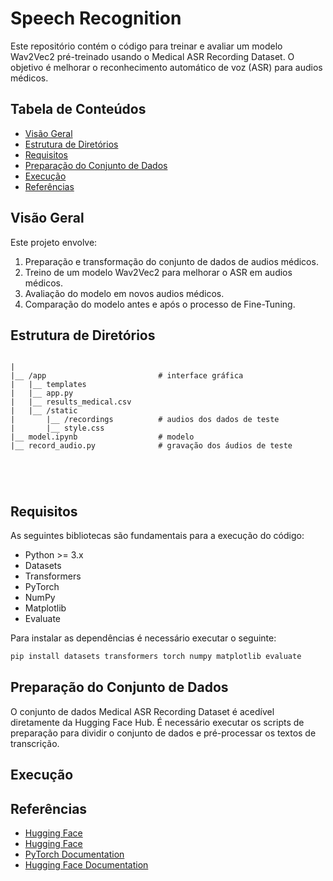 # Speech Recognition

Este repositório contém o código para treinar e avaliar um modelo Wav2Vec2 pré-treinado usando o Medical ASR Recording Dataset. O objetivo é melhorar o reconhecimento automático de voz (ASR) para audios médicos.

## Tabela de Conteúdos

- [Visão Geral](#visão-geral)
- [Estrutura de Diretórios](#estrutura-de-diretórios)
- [Requisitos](#requisitos)
- [Preparação do Conjunto de Dados](#preparação-do-conjunto-de-dados)
- [Execução](#execução)
- [Referências](#referências)

## Visão Geral

Este projeto envolve:

1. Preparação e transformação do conjunto de dados de audios médicos.
2. Treino de um modelo Wav2Vec2 para melhorar o ASR em audios médicos.
3. Avaliação do modelo em novos audios médicos.
4. Comparação do modelo antes e após o processo de Fine-Tuning.

## Estrutura de Diretórios

```plaintext

|
|__ /app                         # interface gráfica 
|   |__ templates
|   |__ app.py
|   |__ results_medical.csv
|   |__ /static
|       |__ /recordings          # audios dos dados de teste
|       |__ style.css
|__ model.ipynb                  # modelo
|__ record_audio.py              # gravação dos áudios de teste 





````

## Requisitos

As seguintes bibliotecas são fundamentais para a execução do código:

- Python >= 3.x
- Datasets
- Transformers
- PyTorch
- NumPy
- Matplotlib
- Evaluate

Para instalar as dependências é necessário executar o seguinte:

```bash
pip install datasets transformers torch numpy matplotlib evaluate
```

## Preparação do Conjunto de Dados

O conjunto de dados Medical ASR Recording Dataset é acedível diretamente da Hugging Face Hub. É necessário executar os scripts de preparação para dividir o conjunto de dados e pré-processar os textos de transcrição.

## Execução

## Referências
- [Hugging Face](https://huggingface.co/facebook/wav2vec2-base-100h)
- [Hugging Face](https://huggingface.co/datasets/Hani89/medical_asr_recording_dataset)
- [PyTorch Documentation](https://pytorch.org/docs/stable/index.html)
- [Hugging Face Documentation](https://huggingface.co/docs)

